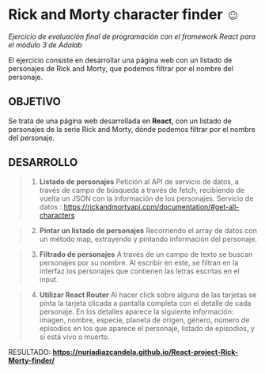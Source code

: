  # Rick and Morty character finder ☺️ # 
*Ejercicio de evaluación final de programación con el framework React para el módulo 3 de Adalab*

El ejercicio consiste en desarrollar una página web con un listado de personajes de Rick and Morty, que podemos filtrar por el nombre del personaje.

## **OBJETIVO**
Se trata de una página web desarrollada en **React**, con un listado de personajes de la serie Rick and Morty, dónde podemos filtrar por el nombre del personaje. 

## **DESARROLLO**
> 1. **Listado de personajes**
Petición al API de servicio de datos, a través de campo de búsqueda a través de fetch, recibiendo de vuelta un JSON con la información de los personajes. Servicio de datos : https://rickandmortyapi.com/documentation/#get-all-characters

> 2. **Pintar un listado de personajes**
Recorriendo el array de datos con un método map, extrayendo y pintando información del personaje.

> 3. **Filtrado de personajes**
A través de un campo de texto se buscan personajes por su nombre. Al escribir en este, se filtran en la interfaz los personajes que contienen las letras escritas en el input. 

> 4. **Utilizar React Router**
 Al hacer click sobre alguna de las tarjetas se pinta la tarjeta clicada a pantalla completa con el detalle de cada personaje. En los detalles aparece la siguiente información: imagen, nombre, especie, planeta de origen, género,  número de episodios en los que aparece el personaje, listado de episodios, y si está vivo o muerto.

RESULTADO:
**https://nuriadiazcandela.github.io/React-project-Rick-Morty-finder/**
